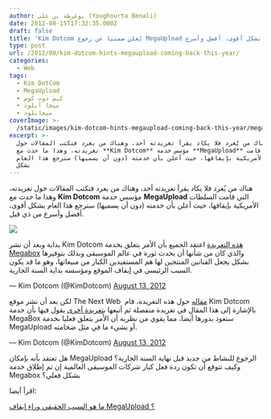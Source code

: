 ```yaml
---
author: يوغرطة بن علي (Youghourta Benali)
date: 2012-08-15T17:32:35.000Z
draft: false
title: 'Kim Dotcom يُعلن ضمنيا عن رجوع MegaUpload هذا العام بشكل أقوى، أفضل وأسرع  '
type: post
url: /2012/08/kim-dotcom-hints-megaupload-coming-back-this-year/
categories:
  - Web
tags:
  - Kim DotCom
  - MegaUpload
  - كيم دوت كوم
  - ميجا أبلود
  - ميجابلود
coverImage: >-
  /static/images/kim-dotcom-hints-megaupload-coming-back-this-year/megaupload-logo.png
excerpt: >-
  هناك من يُغرد فلا يكاد يقرأ تغريدته أحد، وهناك من يغرد فتكتب المقالات حول
  تغريدته، وهذا ما حدث مع **Kim Dotcom** مؤسس خدمة **MegaUpload** التي قامت
  السلطات الأمريكية بإيقافها، حيث أعلن بأن خدمته (دون أن يسميها) سترجع هذا العام
  بشكل
---
```

هناك من يُغرد فلا يكاد يقرأ تغريدته أحد، وهناك من يغرد فتكتب المقالات حول تغريدته، وهذا ما حدث مع **Kim Dotcom** مؤسس خدمة **MegaUpload** التي قامت السلطات الأمريكية بإيقافها، حيث أعلن بأن خدمته (دون أن يسميها) سترجع هذا العام بشكل أقوى، أفضل وأسرع من ذي قبل.

![](/static/images/kim-dotcom-hints-megaupload-coming-back-this-year/megaupload-logo.png)

بداية وبعد أن نشر Kim Dotcom [هذه التغريدة](https://twitter.com/KimDotcom/statuses/234802132166000642) اعتقد الجميع بأن الأمر يتعلق بخدمة [Megabox](https://www.it-scoop.com/2012/01/megaupload-shutdown/) والذي كان من شأنها أن يحدث ثورة في عالم الموسيقى وبذلك بتوفيرها بشكل يجعل الفنانين المنتجين لها هم المستفيدين الكبار من مبيعاتها، وهو ما قد يكون السبب الرئيسي في إيقاف الموقع ومؤسسه بداية السنة الجارية.

— Kim Dotcom (@KimDotcom) [August 13, 2012](https://twitter.com/KimDotcom/status/234802132166000642)

لكن بعد أن نشر موقع The Next Web  [مقاله](http://thenextweb.com/media/2012/08/13/kim-dotcom-promises-disruptive-new-music-service-megabox-will-launch-year) حول هذه التغريدة، قام Kim Dotcom بالإشارة إلى هذا المقال في تغريدة منفصلة ثم أتبعها [بتغريدة أخرى](https://twitter.com/KimDotcom/statuses/234878482495188992) يقول فيها بأن خدمة MegaBox ستعود بدورها أيضا، مما يقوي من نظرية أن الأمر يتعلق فعليا بخدمة MegaUpload أو بشيء ما في مثل ضخامته.

— Kim Dotcom (@KimDotcom) [August 13, 2012](https://twitter.com/KimDotcom/status/234878482495188992)

هل تعتقد بأنه بإمكان MegaUpload الرجوع للنشاط من جديد قبل نهاية السنة الجارية؟ وكيف تتوقع أن تكون ردة فعل كبار شركات الموسيقى العالمية إن تم إطلاق خدمة Megabox بشكل فعلي؟

اقرأ أيضا:

[ما هو السبب الحقيقي وراء إيقاف MegaUpload ؟](https://www.it-scoop.com/2012/01/megaupload-shutdown/)
